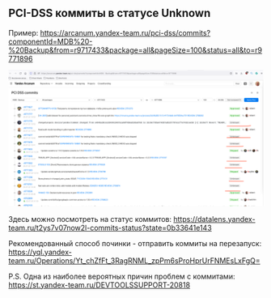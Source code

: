 ## PCI-DSS коммиты в статусе Unknown
Пример: https://arcanum.yandex-team.ru/pci-dss/commits?componentId=MDB%20-%20Backup&from=r9717433&package=all&pageSize=100&status=all&to=r9771896

![Пример коммитов](../img/pciexpress-commits.png)

Здесь можно посмотреть на статус коммитов: https://datalens.yandex-team.ru/t2ys7v07now2l-commits-status?state=0b33641e143

Рекомендованный способ починки - отправить коммиты на перезапуск: https://yql.yandex-team.ru/Operations/Yt_chZfFt_3RagRNML_zpPm6sProHprUrFNMEsLxFgQ=

P.S. Одна из наиболее вероятных причин проблем с коммитами: https://st.yandex-team.ru/DEVTOOLSSUPPORT-20818
